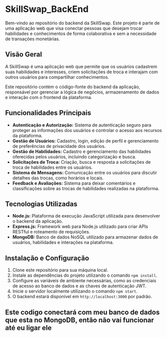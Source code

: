 # SkillSwap_BackEnd

Bem-vindo ao repositório do backend da SkillSwap. Este projeto é parte de uma aplicação web que visa conectar pessoas que desejam trocar habilidades e conhecimentos de forma colaborativa e sem a necessidade de transações monetárias.

## Visão Geral

A SkillSwap é uma aplicação web que permite que os usuários cadastrem suas habilidades e interesses, criem solicitações de troca e interajam com outros usuários para compartilhar conhecimentos.

Este repositório contém o código-fonte do backend da aplicação, responsável por gerenciar a lógica de negócios, armazenamento de dados e interação com o frontend da plataforma.

## Funcionalidades Principais

- **Autenticação e Autorização:** Sistema de autenticação seguro para proteger as informações dos usuários e controlar o acesso aos recursos da plataforma.
- **Gestão de Usuários:** Cadastro, login, edição de perfil e gerenciamento de preferências de privacidade dos usuários.
- **Gestão de Habilidades:** Cadastro e gerenciamento das habilidades oferecidas pelos usuários, incluindo categorização e busca.
- **Solicitações de Troca:** Criação, busca e resposta a solicitações de troca de habilidades entre os usuários.
- **Sistema de Mensagens:** Comunicação entre os usuários para discutir detalhes das trocas, como horários e locais.
- **Feedback e Avaliações:** Sistema para deixar comentários e classificações sobre as trocas de habilidades realizadas na plataforma.

## Tecnologias Utilizadas

- **Node.js:** Plataforma de execução JavaScript utilizada para desenvolver o backend da aplicação.
- **Express.js:** Framework web para Node.js utilizado para criar APIs RESTful e roteamento de requisições.
- **MongoDB:** Banco de dados NoSQL utilizado para armazenar dados de usuários, habilidades e interações na plataforma.

## Instalação e Configuração

1. Clone este repositório para sua máquina local.
2. Instale as dependências do projeto utilizando o comando `npm install`.
3. Configure as variáveis de ambiente necessárias, como as credenciais de acesso ao banco de dados e as chaves de autenticação JWT.
4. Inicie o servidor localmente utilizando o comando `npm start`.
5. O backend estará disponível em `http://localhost:3000` por padrão.

## Este codigo conectará com meu banco de dados que esta no MongoDB, então não vai funcionar até eu ligar ele
